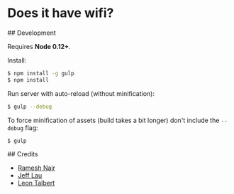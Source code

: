 # Does it have wifi?

## Development

Requires **Node 0.12+**.

Install:

```bash
$ npm install -g gulp
$ npm install
```

Run server with auto-reload (without minification):

```bash
$ gulp --debug
```

To force minification of assets (build takes a bit longer) don't include the `--debug` flag:

```bash
$ gulp
```

## Credits

* [Ramesh Nair](https://github.com/hiddentao)
* [Jeff Lau](https://github.com/jefflau)
* [Leon Talbert](https://github.com/LeonmanRolls)
